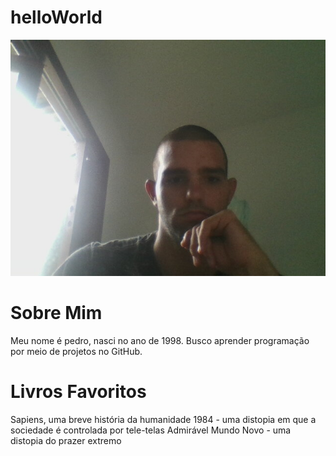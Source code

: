 # helloWorld
![headshot](2020-05-24-082201.jpg)
# Sobre Mim
Meu nome é pedro, nasci no ano de 1998. Busco aprender programação por meio de projetos no GitHub.
# Livros Favoritos
Sapiens, uma breve história da humanidade
1984 - uma distopia em que a sociedade é controlada por tele-telas
Admirável Mundo Novo - uma distopia do prazer extremo
